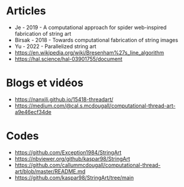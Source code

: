 

# Articles 

- Je - 2019 - A computational approach for spider web-inspired fabrication of string art
- Birsak - 2018 - Towards computational fabrication of string images
- Yu - 2022 - Parallelized string art
- https://en.wikipedia.org/wiki/Bresenham%27s_line_algorithm
- https://hal.science/hal-03901755/document


# Blogs et vidéos

- https://nanxili.github.io/15418-threadart/
- https://medium.com/@cal.s.mcdougall/computational-thread-art-a9e46ecf34de


# Codes 

- https://github.com/Exception1984/StringArt
- https://nbviewer.org/github/kaspar98/StringArt
- https://github.com/callummcdougall/computational-thread-art/blob/master/README.md
- https://github.com/kaspar98/StringArt/tree/main
